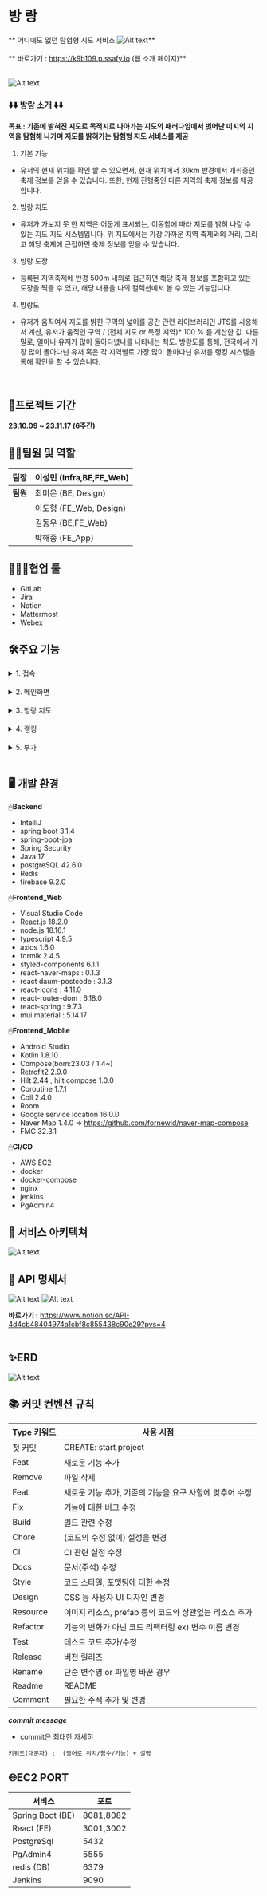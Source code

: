  # 방 랑  

** 어디에도 없던 탐험형 지도 서비스 ![Alt text](readmeImg/bangrangicon.png)**
<br></br>
** 바로가기 : https://k9b109.p.ssafy.io (웹 소개 페이지)** 
<br></br>

![Alt text](readmeImg/main/main1.png)

### ⬇️⬇️ 방랑 소개 ⬇️⬇️


**목표 : 기존에 밝혀진 지도로 목적지로 나아가는 지도의 패러다임에서 벗어난
				 미지의 지역을 탐험해 나가며 지도를 밝혀가는 탐험형 지도 서비스를 제공**

1. 기본 기능

 - 유저의 현재 위치를 확인 할 수 있으면서, 현재 위치에서 30km 반경에서 개최중인 축제
	 정보를 얻을 수 있습니다. 또한, 현재 진행중인 다른 지역의 축제 정보를 제공합니다.

2. 방랑 지도

 - 유저가 가보지 못 한 지역은 어둡게 표시되는, 이동함에 따라 지도를 밝혀 나갈 수 있는 지도
	 지도 시스템입니다. 위 지도에서는 가장 가까운 지역 축제와의 거리, 그리고 해당 축제에
   근접하면 축제 정보를 얻을 수 있습니다.

3. 방랑 도장

 - 등록된 지역축제에 반경 500m 내외로 접근하면 해당 축제 정보를 포함하고 있는 도장을 
	 찍을 수 있고, 해당 내용을 나의 컬렉션에서 볼 수 있는 기능입니다.

4. 방랑도

 - 유저가 움직여서 지도를 밝힌 구역의 넓이를 공간 관련 라이브러리인 JTS를 사용해서 계산,
	 유저가 움직인 구역 / (전체 지도 or 특정 지역)* 100 % 를 계산한 값.
	 다른말로, 얼마나 유저가 많이 돌아다녔나를 나타내는 척도.
	 방랑도를 통해, 전국에서 가장 많이 돌아다닌 유저 혹은 각 지역별로 가장 많이 돌아다닌
	 유저를 랭킹 시스템을 통해 확인을 할 수 있습니다.
<br>


## 📅프로젝트 기간

**23.10.09 ~ 23.11.17 (6주간)**

## 🧝‍♂️팀원 및 역할

| **팀장** | 이성민 (Infra,BE,FE_Web)   |
|----------|---------------------|
| **팀원** | 최미은 (BE, Design) |
|          | 이도형 (FE_Web, Design) |
|          | 김동우 (BE,FE_Web) |
|          | 박해종 (FE_App) |

## 👨‍👩‍👧협업 툴

- GitLab
- Jira
- Notion
- Mattermost
- Webex


## 🛠️주요 기능

<details>
<summary>1. 접속</summary>

![Alt text](readmeImg/connect/connect1.png)
![Alt text](readmeImg/connect/connect2.png)
![Alt text](readmeImg/connect/connect3.png)
![Alt text](readmeImg/connect/connect4.png)
![Alt text](readmeImg/connect/connect5.png)
![Alt text](readmeImg/connect/connect6.png)
![Alt text](readmeImg/connect/connect7.png)
![Alt text](readmeImg/connect/connect8.png)
</details></br>

<details>
<summary>2. 메인화면</summary>

![Alt text](readmeImg/main/main1.png)
![Alt text](readmeImg/main/main2.png)
![Alt text](readmeImg/main/main3.png)
![Alt text](readmeImg/main/main4.png)
![Alt text](readmeImg/main/main5.png)
![Alt text](readmeImg/main/main6.png)
</details></br>

<details>
<summary>3. 방랑 지도</summary>

![Alt text](readmeImg/map/map1.png)
![Alt text](readmeImg/map/map2.png)
![Alt text](readmeImg/map/map3.png)
![Alt text](readmeImg/map/map4.png)
![Alt text](readmeImg/map/map5.png)
![Alt text](readmeImg/map/map6.png)
</details></br>


<details>
<summary>4. 랭킹</summary>
![Alt text](readmeImg/ranking/ranking1.png)
![Alt text](readmeImg/ranking/ranking2.png)
![Alt text](readmeImg/ranking/ranking3.png)
![Alt text](readmeImg/ranking/ranking.gif)
</details></br>

<details>
<summary>5. 부가</summary>
![Alt text](readmeImg/etc/etc1.png)
![Alt text](readmeImg/etc/etc2.png)
![Alt text](readmeImg/etc/etc3.png)
![Alt text](readmeImg/etc/etc4.png)
![Alt text](readmeImg/etc/etc5.png)
![Alt text](readmeImg/etc/etc6.png)
![Alt text](readmeImg/etc/etc7.png)
![Alt text](readmeImg/etc/etc8.png)
![Alt text](readmeImg/etc/etc9.png)
![Alt text](readmeImg/etc/etc10.png)
![Alt text](readmeImg/etc/etc11.png)
![Alt text](readmeImg/etc/etc12.png)

</details></br>

## 🖥️ 개발 환경

🖱**Backend**

- IntelliJ
- spring boot 3.1.4
- spring-boot-jpa
- Spring Security
- Java 17
- postgreSQL 42.6.0
- Redis
- firebase 9.2.0

🖱**Frontend_Web**

- Visual Studio Code
- React.js 18.2.0
- node.js 18.16.1
- typescript 4.9.5
- axios 1.6.0
- formik 2.4.5
- styled-components 6.1.1
- react-naver-maps : 0.1.3
- react daum-postcode : 3.1.3
- react-icons : 4.11.0
- react-router-dom : 6.18.0
- react-spring : 9.7.3
- mui material : 5.14.17

🖱**Frontend_Moblie**
- Android Studio
- Kotlin 1.8.10
- Compose(bom:23.03 / 1.4~)
- Retrofit2 2.9.0 
- Hilt 2.44 , hilt compose 1.0.0
- Coroutine 1.7.1
- Coil 2.4.0
- Room
- Google service location 16.0.0
- Naver Map 1.4.0 => https://github.com/fornewid/naver-map-compose
- FMC 32.3.1


🖱**CI/CD**

- AWS EC2
- docker
- docker-compose
- nginx
- jenkins
- PgAdmin4

## 🔧 서비스 아키텍쳐

![Alt text](readmeImg/SystenArchitecture.png)

## 📑 API 명세서

![Alt text](readmeImg/api1.png)
![Alt text](readmeImg/api2.png)


**바로가기 :**
https://www.notion.so/API-4d4cb48404974a1cbf8c855438c90e29?pvs=4
<br><br>

## ✨ERD

![Alt text](readmeImg/erd_image.png)

## 📚 커밋 컨벤션 규칙

| Type 키워드 | 사용 시점 |
| --- | --- |
| 첫 커밋 | CREATE: start project |
| Feat | 새로운 기능 추가 |
| Remove | 파일 삭제 |
| Feat | 새로운 기능 추가, 기존의 기능을 요구 사항에 맞추어 수정 |
| Fix | 기능에 대한 버그 수정 |
| Build | 빌드 관련 수정 |
| Chore | (코드의 수정 없이) 설정을 변경 |
| Ci | CI 관련 설정 수정 |
| Docs | 문서(주석) 수정 |
| Style | 코드 스타일, 포맷팅에 대한 수정 |
| Design | CSS 등 사용자 UI 디자인 변경 |
| Resource | 이미지 리소스, prefab 등의 코드와 상관없는 리소스 추가 |
| Refactor | 기능의 변화가 아닌 코드 리팩터링 ex) 변수 이름 변경 |
| Test | 테스트 코드 추가/수정 |
| Release | 버전 릴리즈 |
| Rename | 단순 변수명 or 파일명 바꾼 경우 |
| Readme | README |
| Comment | 필요한 주석 추가 및 변경 |
 ***commit message***
  - commit은 최대한 자세히

`키워드(대문자) :  (영어로 위치/함수/기능) + 설명`

## 🌐EC2 PORT

| 서비스              | 포트  |
|---------------------|-------|
| Spring Boot (BE)    | 8081,8082  |
| React (FE)          | 3001,3002  |
| PostgreSql          | 5432  |
| PgAdmin4            | 5555  |
| redis (DB)          | 6379  |
| Jenkins             | 9090  |


